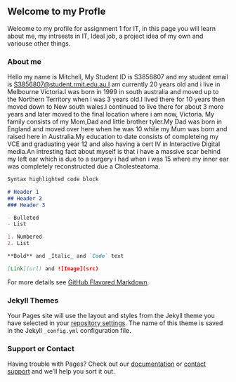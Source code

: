 ## Welcome to my Profle

Welcome to my profile for assignment 1 for IT, in this page you will learn about me, my intrsests in IT, Ideal job, a project idea of my own and variouse other things. 

### About me

Hello my name is Mitchell, My Student ID is S3856807 and my student email is S3856807@student.rmit.edu.au.I am currently 20 years old and i live in Melbourne Victoria.I was born in 1999 in south australia and moved up to the Northern Territory when i was 3 years old.I lived there for 10 years then moved down to New south wales.I continued to live there for about 3 more years and later moved to the final location where i am now, Victoria. My family consists of my Mom,Dad and little brother tyler.My Dad was born in England and moved over here when he was 10 while my Mum was born and raised here in Australia.My education to date consists of completeing my VCE and graduating year 12 and also having a cert IV in Interactive Digital media.An intresting fact about myself is that i have a massive scar behind my left ear which is due to a surgery i had when i was 15 where my inner ear was completely reconstructed due a Cholesteatoma. 

```markdown
Syntax highlighted code block

# Header 1
## Header 2
### Header 3

- Bulleted
- List

1. Numbered
2. List

**Bold** and _Italic_ and `Code` text

[Link](url) and ![Image](src)
```

For more details see [GitHub Flavored Markdown](https://guides.github.com/features/mastering-markdown/).

### Jekyll Themes

Your Pages site will use the layout and styles from the Jekyll theme you have selected in your [repository settings](https://github.com/MitchSalter/My-Profile-IIT-A1/settings). The name of this theme is saved in the Jekyll `_config.yml` configuration file.

### Support or Contact

Having trouble with Pages? Check out our [documentation](https://help.github.com/categories/github-pages-basics/) or [contact support](https://github.com/contact) and we’ll help you sort it out.
